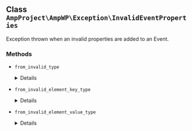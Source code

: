 ## Class `AmpProject\AmpWP\Exception\InvalidEventProperties`

Exception thrown when an invalid properties are added to an Event.

### Methods
* `from_invalid_type`

	<details>

	```php
	static public from_invalid_type( $properties )
	```

	Create a new instance of the exception for a properties value that has the wrong type.


	</details>
* `from_invalid_element_key_type`

	<details>

	```php
	static public from_invalid_element_key_type( $property )
	```

	Create a new instance of the exception for a properties value that has the wrong key type for one or more of its elements.


	</details>
* `from_invalid_element_value_type`

	<details>

	```php
	static public from_invalid_element_value_type( $property )
	```

	Create a new instance of the exception for a properties value that has the wrong value type for one or more of its elements.


	</details>
